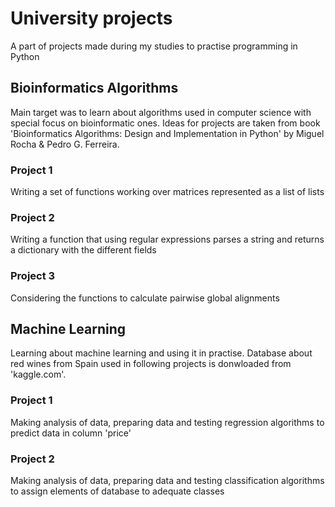 # University projects
A part of projects made during my studies to practise programming in Python


## Bioinformatics Algorithms
Main target was to learn about algorithms used in computer science with special focus on bioinformatic ones.
Ideas for projects are taken from book 'Bioinformatics Algorithms: Design and Implementation in Python' by Miguel Rocha & Pedro G. Ferreira.

  ### Project 1
  Writing a set of functions working over matrices represented as a list of lists

  ### Project 2
  Writing a function that using regular expressions parses a string and returns a dictionary with the different fields

  ### Project 3
  Considering the functions to calculate pairwise global alignments


## Machine Learning
Learning about machine learning and using it in practise.
Database about red wines from Spain used in following projects is donwloaded from 'kaggle.com'.

### Project 1
Making analysis of data, preparing data and testing regression algorithms to predict data in column 'price'

### Project 2
Making analysis of data, preparing data and testing classification algorithms to assign elements of database to adequate classes
